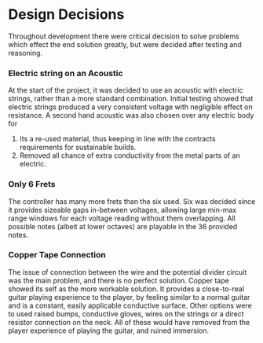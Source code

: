 # Design Decisions 
Throughout development there were critical decision to solve problems which effect the end solution greatly, but were decided after testing and reasoning. 

### Electric string on an Acoustic
At the start of the project, it was decided to use an acoustic with electric strings, rather than a more standard combination.  Initial testing showed that electric strings produced a very consistent voltage  with negligible effect on resistance. A second hand acoustic was also chosen over any electric body for 

 1. Its a re-used material, thus keeping in line with the contracts requirements for sustainable builds.
 2. Removed all chance of extra conductivity from the metal parts of an electric. 

### Only 6 Frets
The controller has many more frets than the six used. Six was decided since it provides sizeable gaps in-between voltages, allowing large min-max range windows for each voltage reading without them overlapping. All possible notes (albeit at lower octaves) are playable in the 36 provided notes. 
### Copper Tape Connection 
The issue of connection between the wire and the potential divider circuit was the main problem, and there is no perfect solution. Copper tape showed its self as the more workable solution. It provides a close-to-real guitar playing experience to the player, by feeling similar to a normal guitar and is a constant, easily applicable conductive surface. Other options were to used raised bumps, conductive gloves, wires on the strings or a direct resistor connection on the neck. All of these would have removed from the player experience of playing the guitar, and ruined immersion.
